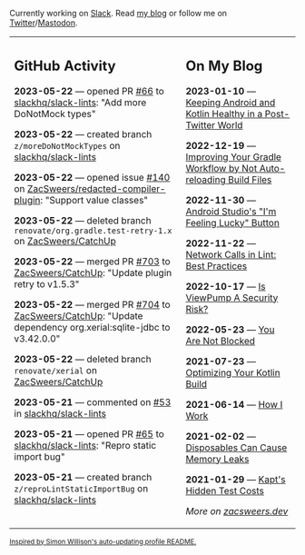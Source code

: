 Currently working on [Slack](https://slack.com/). Read [my blog](https://zacsweers.dev/) or follow me on [Twitter](https://twitter.com/ZacSweers)/[Mastodon](https://hachyderm.io/@ZacSweers).

<table><tr><td valign="top" width="60%">

## GitHub Activity
<!-- githubActivity starts -->
**2023-05-22** — opened PR [#66](https://github.com/slackhq/slack-lints/pull/66) to [slackhq/slack-lints](https://github.com/slackhq/slack-lints): "Add more DoNotMock types"

**2023-05-22** — created branch `z/moreDoNotMockTypes` on [slackhq/slack-lints](https://github.com/slackhq/slack-lints)

**2023-05-22** — opened issue [#140](https://github.com/ZacSweers/redacted-compiler-plugin/issues/140) on [ZacSweers/redacted-compiler-plugin](https://github.com/ZacSweers/redacted-compiler-plugin): "Support value classes"

**2023-05-22** — deleted branch `renovate/org.gradle.test-retry-1.x` on [ZacSweers/CatchUp](https://github.com/ZacSweers/CatchUp)

**2023-05-22** — merged PR [#703](https://github.com/ZacSweers/CatchUp/pull/703) to [ZacSweers/CatchUp](https://github.com/ZacSweers/CatchUp): "Update plugin retry to v1.5.3"

**2023-05-22** — merged PR [#704](https://github.com/ZacSweers/CatchUp/pull/704) to [ZacSweers/CatchUp](https://github.com/ZacSweers/CatchUp): "Update dependency org.xerial:sqlite-jdbc to v3.42.0.0"

**2023-05-22** — deleted branch `renovate/xerial` on [ZacSweers/CatchUp](https://github.com/ZacSweers/CatchUp)

**2023-05-21** — commented on [#53](https://github.com/slackhq/slack-lints/issues/53#issuecomment-1556472215) in [slackhq/slack-lints](https://github.com/slackhq/slack-lints)

**2023-05-21** — opened PR [#65](https://github.com/slackhq/slack-lints/pull/65) to [slackhq/slack-lints](https://github.com/slackhq/slack-lints): "Repro static import bug"

**2023-05-21** — created branch `z/reproLintStaticImportBug` on [slackhq/slack-lints](https://github.com/slackhq/slack-lints)
<!-- githubActivity ends -->
</td><td valign="top" width="40%">

## On My Blog
<!-- blog starts -->
**2023-01-10** — [Keeping Android and Kotlin Healthy in a Post-Twitter World](https://www.zacsweers.dev/keeping-android-healthy/)

**2022-12-19** — [Improving Your Gradle Workflow by Not Auto-reloading Build Files](https://www.zacsweers.dev/improving-your-workflow-by-not-auto-reloading-build-files/)

**2022-11-30** — [Android Studio's "I'm Feeling Lucky" Button](https://www.zacsweers.dev/android-studios-im-feeling-lucky-button/)

**2022-11-22** — [Network Calls in Lint: Best Practices](https://www.zacsweers.dev/network-calls-in-lint-best-practices/)

**2022-10-17** — [Is ViewPump A Security Risk?](https://www.zacsweers.dev/is-viewpump-a-security-risk/)

**2022-05-23** — [You Are Not Blocked](https://www.zacsweers.dev/you-are-not-blocked/)

**2021-07-23** — [Optimizing Your Kotlin Build](https://www.zacsweers.dev/optimizing-your-kotlin-build/)

**2021-06-14** — [How I Work](https://www.zacsweers.dev/how-i-work/)

**2021-02-02** — [Disposables Can Cause Memory Leaks](https://www.zacsweers.dev/disposables-can-cause-memory-leaks/)

**2021-01-29** — [Kapt's Hidden Test Costs](https://www.zacsweers.dev/kapts-hidden-test-costs/)
<!-- blog ends -->
_More on [zacsweers.dev](https://zacsweers.dev/)_
</td></tr></table>

<sub><a href="https://simonwillison.net/2020/Jul/10/self-updating-profile-readme/">Inspired by Simon Willison's auto-updating profile README.</a></sub>
